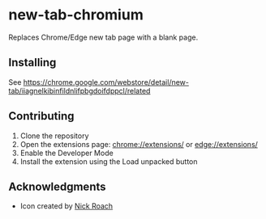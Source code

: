 # new-tab-chromium

Replaces Chrome/Edge new tab page with a blank page.

## Installing

See https://chrome.google.com/webstore/detail/new-tab/iiagnelkibinfildnlifpbgdoifdppcl/related

## Contributing

1. Clone the repository
1. Open the extensions page: [chrome://extensions/](chrome://extensions/) or [edge://extensions/](edge://extensions/)
1. Enable the Developer Mode
1. Install the extension using the Load unpacked button

## Acknowledgments

* Icon created by [Nick Roach](https://www.iconfinder.com/icons/1055104/browser_webpage_website_icon)

